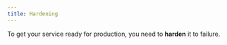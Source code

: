 ```yaml
---
title: Hardening
---
```


To get your service ready for production, you need to **harden** it to failure.
